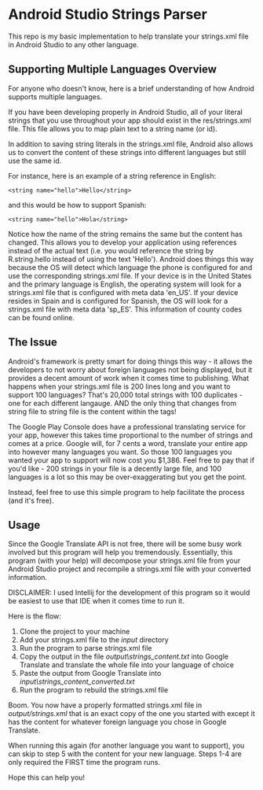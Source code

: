 # Android Studio Strings Parser

This repo is my basic implementation to help translate your strings.xml file in Android Studio to any other language.

## Supporting Multiple Languages Overview
For anyone who doesn't know, here is a brief understanding of how Android supports multiple languages.  

If you have been developing properly in Android Studio, all of your literal strings that you use throughout your app should exist in the res/strings.xml file.  This file allows you to map plain text to a string name (or id).

In addition to saving string literals in the strings.xml file, Android also allows us to convert the content of these strings into different languages but still use the same id.  

For instance, here is an example of a string reference in English:

`<string name="hello">Hello</string>` 

and this would be how to support Spanish:

`<string name="hello">Hola</string>`

Notice how the name of the string remains the same but the content has changed.  This allows you to develop your application using references instead of the actual text (i.e. you would reference the string by R.string.hello instead of using the text 'Hello').  Android does things this way because the OS will detect which language the phone is configured for and use the corresponding strings.xml file.  If your device is in the United States and the primary language is English, the operating system will look for a strings.xml file that is configured with meta data 'en_US'.  If your device resides in Spain and is configured for Spanish, the OS will look for a strings.xml file with meta data 'sp_ES'.  This information of county codes can be found online.

## The Issue
Android's framework is pretty smart for doing things this way - it allows the developers to not worry about foreign languages not being displayed, but it provides a decent amount of work when it comes time to publishing.  What happens when your strings.xml file is 200 lines long and you want to support 100 languages?  That's 20,000 total strings with 100 duplicates - one for each different langauge.  AND the only thing that changes from string file to string file is the content within the <string></string> tags!

The Google Play Console does have a professional translating service for your app, however this takes time proportional to the number of strings and comes at a price.  Google will, for 7 cents a word, translate your entire app into however many languages you want.  So those 100 languages you wanted your app to support will now cost you $1,386.  Feel free to pay that if you'd like - 200 strings in your file is a decently large file, and 100 languages is a lot so this may be over-exaggerating but you get the point.  

Instead, feel free to use this simple program to help facilitate the process (and it's free).

## Usage
Since the Google Translate API is not free, there will be some busy work involved but this program will help you tremendously.  Essentially, this program (with your help) will decompose your strings.xml file from your Android Studio project and recompile a strings.xml file with your converted information.

DISCLAIMER: I used Intellij for the development of this program so it would be easiest to use that IDE when it comes time to run it.

Here is the flow:
1. Clone the project to your machine
2. Add your strings.xml file to the <i>input</i> directory
3. Run the program to parse strings.xml file
4. Copy the output in the file <i>output\strings_content.txt</i> into Google Translate and translate the whole file into your language of choice
5. Paste the output from Google Translate into <i>input\strings_content_converted.txt</i>
6. Run the program to rebuild the strings.xml file

Boom.  You now have a properly formatted strings.xml file in <i>output/strings.xml</i> that is an exact copy of the one you started with except it has the content for whatever foreign language you chose in Google Translate.  

When running this again (for another language you want to support), you can skip to step 5 with the content for your new language.  Steps 1-4 are only required the FIRST time the program runs.

Hope this can help you!
